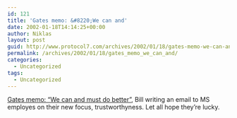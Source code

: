 ```yaml
---
id: 121
title: 'Gates memo: &#8220;We can and'
date: 2002-01-18T14:14:25+00:00
author: Niklas
layout: post
guid: http://www.protocol7.com/archives/2002/01/18/gates-memo-we-can-and/
permalink: /archives/2002/01/18/gates_memo_we_can_and/
categories:
  - Uncategorized
tags:
  - Uncategorized
---
```

<div class='microid-d60876a95179dd78af73435847f7d0b02605be5c'>
  <p>
    <a href="http://news.com.com/2009-1001-817210.html?legacy=cnet">Gates memo: &#8220;We can and must do better&#8221;</a>, Bill writing an email to MS employes on their new focus, trustworthyness. Let all hope they&#8217;re lucky.
  </p>
</div>